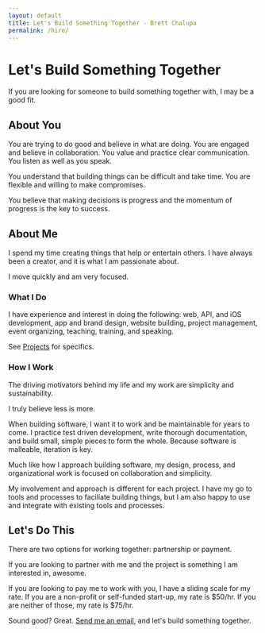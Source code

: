```yaml
---
layout: default
title: Let's Build Something Together - Brett Chalupa
permalink: /hire/
---
```


# Let's Build Something Together

If you are looking for someone to build something together with, I may
be a good fit.

## About You

You are trying to do good and believe in what are doing. You are engaged
and believe in collaboration. You value and practice clear
communication. You listen as well as you speak.

You understand that building things can be difficult and take time.
You are flexible and willing to make compromises.

You believe that making decisions is progress and the momentum of
progress is the key to success.

## About Me

I spend my time creating things that help or entertain others. I have
always been a creator, and it is what I am passionate about.

I move quickly and am very focused.

### What I Do

I have experience and interest in doing the following: web, API, and iOS
development, app and brand design, website building, project management,
event organizing, teaching, training, and speaking.

See [Projects](/projects/) for specifics.

### How I Work

The driving motivators behind my life and my work are simplicity and
sustainability.

I truly believe less is more.

When building software, I want it to work and be maintainable for years
to come. I practice test driven development, write thorough
documentation, and build small, simple pieces to form the whole. Because
software is malleable, iteration is key.

Much like how I approach building software, my design, process, and
organizational work is focused on collaboration and simplicity.

My involvement and approach is different for each project. I have my
go to tools and processes to faciliate building things, but I am also
happy to use and integrate with existing tools and processes.

## Let's Do This

There are two options for working together: partnership or payment.

If you are looking to partner with me and the project is something I
am interested in, awesome.

If you are looking to pay me to work with you, I have a sliding scale
for my rate. If you are a non-profit or self-funded start-up, my rate is
$50/hr. If you are neither of those, my rate is $75/hr.

Sound good? Great. [Send me an email](mailto:brett@brettchalupa.com),
and let's build something together.
